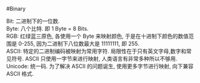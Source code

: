 #Binary  

Bit: 二进制下的一位数.  
Byte: 八个比特. 即 1 Byte = 8 Bits.  
RGB: 红绿蓝三原色, 各使用一个 Byte 来映射颜色, 于是在十进制下颜色的数值范围是 0-255, 因为二进制下八位数最大是 11111111, 即 255.  
ASCII: 特定的二进制编码被映射为常用字符. 局限性在于只有英文字母,数字和常见符号. ASCII 只使用一字节来进行映射, 人类语言有非常多种所以不够用.  
Unicode: 统一码. 为了解决 ASCII 的问题诞生, 使用更多字节进行映射, 向下兼容 ASCII 格式.  


